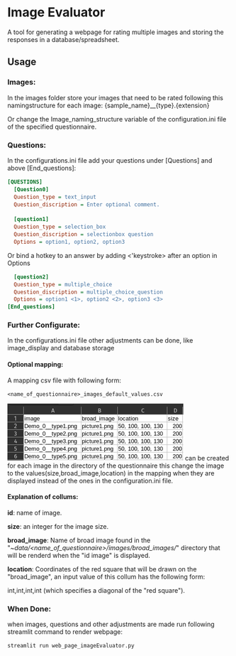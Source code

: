 # Image Evaluator
A tool for generating a webpage for rating multiple images and storing the responses in a database/spreadsheet.

## Usage
### Images:
In the images folder store your images that need to be rated following this namingstructure for each image:
  {sample_name}__{type}.{extension}

Or change the Image_naming_structure variable of the configuration.ini file of the specified questionnaire.
### Questions:
In the configurations.ini file add your questions under [Questions] and above [End_questions]:
```ini
[QUESTIONS]
  [Question0]
  Question_type = text_input
  Question_discription = Enter optional comment.

  [question1]
  Question_type = selection_box
  Question_discription = selectionbox question
  Options = option1, option2, option3
```
Or bind a hotkey to an answer by adding <'keystroke> after an option in Options
```ini
  [question2]
  Question_type = multiple_choice
  Question_discription = multiple_choice_question
  Options = option1 <1>, option2 <2>, option3 <3>
[End_questions]

```

### Further Configurate:
In the configurations.ini file other adjustments can be done,
like image_display and database storage

#### Optional mapping:
A mapping csv file with following form:
  ```
  <name_of_questionnaire>_images_default_values.csv
  ```
  ![Alt text](example_images_default_values.csv.png)
can be created for each image in the directory of the questionnaire this change the image to the values(size,broad_image,location) in the mapping when they are displayed instead of the ones in the configuration.ini file.

#### Explanation of collums:
**id**: name of image.

**size**: an integer for the image size.

**broad_image**: Name of broad image found in the  "*~data/<name_of_questionnaire>/images/broad_images/*"  directory that will be renderd when the "id image" is displayed.

**location**: Coordinates of the red square that will be drawn on the "broad_image", an input value of this collum has the following form:

int,int,int,int   (which specifies a diagonal of the "red square").


### When Done:
when images, questions and other adjustments are made run following streamlit command to render webpage:
```bash
streamlit run web_page_imageEvaluator.py
```
